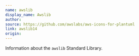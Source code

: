 ```yaml
---
name: awslib
display_name: Awslib
author: 
source: https://github.com/awslabs/aws-icons-for-plantuml
link: awslib14
origin: 
---
```


Information about the `awslib` Standard Library.
